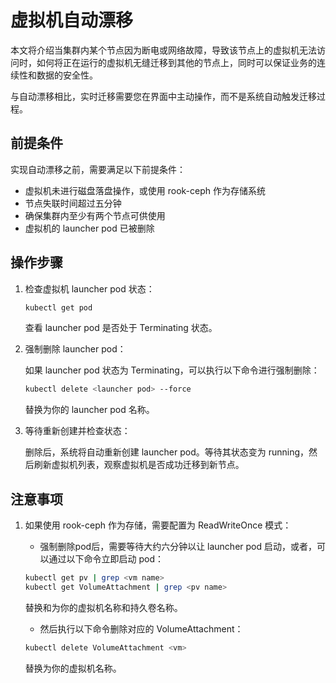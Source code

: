 # 虚拟机自动漂移

本文将介绍当集群内某个节点因为断电或网络故障，导致该节点上的虚拟机无法访问时，如何将正在运行的虚拟机无缝迁移到其他的节点上，同时可以保证业务的连续性和数据的安全性。

与自动漂移相比，实时迁移需要您在界面中主动操作，而不是系统自动触发迁移过程。

## 前提条件

实现自动漂移之前，需要满足以下前提条件：

- 虚拟机未进行磁盘落盘操作，或使用 rook-ceph 作为存储系统
- 节点失联时间超过五分钟
- 确保集群内至少有两个节点可供使用
- 虚拟机的 launcher pod 已被删除

## 操作步骤

1. 检查虚拟机 launcher pod 状态：

    ```sh
    kubectl get pod
    ```
    
    查看 launcher pod 是否处于 Terminating 状态。

2. 强制删除 launcher pod：

    如果 launcher pod 状态为 Terminating，可以执行以下命令进行强制删除：

    ```sh
    kubectl delete <launcher pod> --force
    ```
    替换<launcher pod>为你的 launcher pod 名称。

3. 等待重新创建并检查状态：

    删除后，系统将自动重新创建 launcher pod。等待其状态变为 running，然后刷新虚拟机列表，观察虚拟机是否成功迁移到新节点。

## 注意事项

1. 如果使用 rook-ceph 作为存储，需要配置为 ReadWriteOnce 模式：

    - 强制删除pod后，需要等待大约六分钟以让 launcher pod 启动，或者，可以通过以下命令立即启动 pod：

    ```sh
    kubectl get pv | grep <vm name>
    kubectl get VolumeAttachment | grep <pv name>
    ```
    替换<vm name>和<pv name>为你的虚拟机名称和持久卷名称。

    - 然后执行以下命令删除对应的 VolumeAttachment：

    ```sh
    kubectl delete VolumeAttachment <vm>
    ```
    替换<vm>为你的虚拟机名称。

